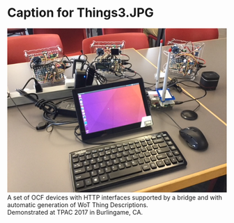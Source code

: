 # Caption for Things3.JPG
![Things3.JPG](Things3.JPG)  
A set of OCF devices with HTTP interfaces supported by a bridge and with automatic generation of WoT Thing Descriptions.  
Demonstrated at TPAC 2017 in Burlingame, CA.
